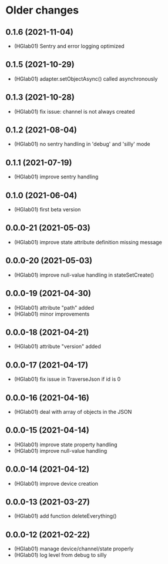 # Older changes
## 0.1.6 (2021-11-04)
* (HGlab01) Sentry and error logging optimized

## 0.1.5 (2021-10-29)
* (HGlab01) adapter.setObjectAsync() called asynchronously

## 0.1.3 (2021-10-28)
* (HGlab01) fix issue: channel is not always created

## 0.1.2 (2021-08-04)
* (HGlab01) no sentry handling in 'debug' and 'silly' mode

## 0.1.1 (2021-07-19)
* (HGlab01) improve sentry handling

## 0.1.0 (2021-06-04)
* (HGlab01) first beta version

## 0.0.0-21 (2021-05-03)
* (HGlab01) improve state attribute definition missing message

## 0.0.0-20 (2021-05-03)
* (HGlab01) improve null-value handling in stateSetCreate()

## 0.0.0-19 (2021-04-30)
* (HGlab01) attribute "path" added
* (HGlab01) minor improvements

## 0.0.0-18 (2021-04-21)
* (HGlab01) attribute "version" added

## 0.0.0-17 (2021-04-17)
* (HGlab01) fix issue in TraverseJson if id is 0

## 0.0.0-16 (2021-04-16)
* (HGlab01) deal with array of objects in the JSON

## 0.0.0-15 (2021-04-14)
* (HGlab01) improve state property handling
* (HGlab01) improve null-value handling

## 0.0.0-14 (2021-04-12)
* (HGlab01) improve device creation

## 0.0.0-13 (2021-03-27)
* (HGlab01) add function deleteEverything()

## 0.0.0-12 (2021-02-22)
* (HGlab01) manage device/channel/state properly
* (HGlab01) log level from debug to silly

